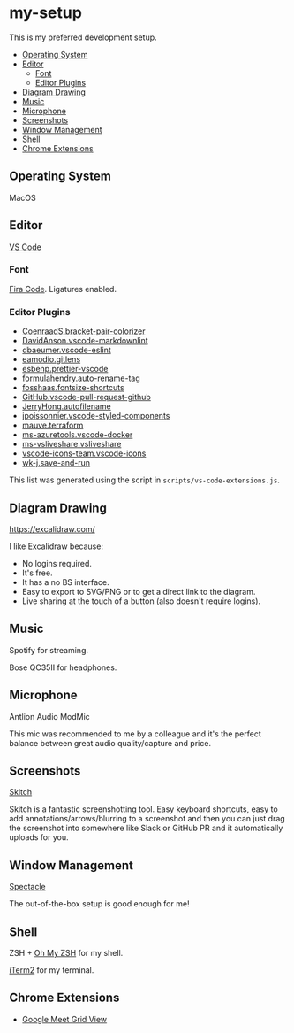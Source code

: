 # my-setup

This is my preferred development setup.

- [Operating System](#operating-system)
- [Editor](#editor)
  - [Font](#font)
  - [Editor Plugins](#editor-plugins)
- [Diagram Drawing](#diagram-drawing)
- [Music](#music)
- [Microphone](#microphone)
- [Screenshots](#screenshots)
- [Window Management](#window-management)
- [Shell](#shell)
- [Chrome Extensions](#chrome-extensions)

## Operating System

MacOS

## Editor

[VS Code](https://code.visualstudio.com/)

### Font

[Fira Code](https://github.com/tonsky/FiraCode). Ligatures enabled.

### Editor Plugins

- [CoenraadS.bracket-pair-colorizer](https://marketplace.visualstudio.com/items?itemName=CoenraadS.bracket-pair-colorizer)
- [DavidAnson.vscode-markdownlint](https://marketplace.visualstudio.com/items?itemName=DavidAnson.vscode-markdownlint)
- [dbaeumer.vscode-eslint](https://marketplace.visualstudio.com/items?itemName=dbaeumer.vscode-eslint)
- [eamodio.gitlens](https://marketplace.visualstudio.com/items?itemName=eamodio.gitlens)
- [esbenp.prettier-vscode](https://marketplace.visualstudio.com/items?itemName=esbenp.prettier-vscode)
- [formulahendry.auto-rename-tag](https://marketplace.visualstudio.com/items?itemName=formulahendry.auto-rename-tag)
- [fosshaas.fontsize-shortcuts](https://marketplace.visualstudio.com/items?itemName=fosshaas.fontsize-shortcuts)
- [GitHub.vscode-pull-request-github](https://marketplace.visualstudio.com/items?itemName=GitHub.vscode-pull-request-github)
- [JerryHong.autofilename](https://marketplace.visualstudio.com/items?itemName=JerryHong.autofilename)
- [jpoissonnier.vscode-styled-components](https://marketplace.visualstudio.com/items?itemName=jpoissonnier.vscode-styled-components)
- [mauve.terraform](https://marketplace.visualstudio.com/items?itemName=mauve.terraform)
- [ms-azuretools.vscode-docker](https://marketplace.visualstudio.com/items?itemName=ms-azuretools.vscode-docker)
- [ms-vsliveshare.vsliveshare](https://marketplace.visualstudio.com/items?itemName=ms-vsliveshare.vsliveshare)
- [vscode-icons-team.vscode-icons](https://marketplace.visualstudio.com/items?itemName=vscode-icons-team.vscode-icons)
- [wk-j.save-and-run](https://marketplace.visualstudio.com/items?itemName=wk-j.save-and-run)

This list was generated using the script in `scripts/vs-code-extensions.js`.

## Diagram Drawing

<https://excalidraw.com/>

I like Excalidraw because:

- No logins required.
- It's free.
- It has a no BS interface.
- Easy to export to SVG/PNG or to get a direct link to the diagram.
- Live sharing at the touch of a button (also doesn't require logins).

## Music

Spotify for streaming.

Bose QC35II for headphones.

## Microphone

Antlion Audio ModMic

This mic was recommended to me by a colleague and it's the perfect balance between great audio quality/capture and price.

## Screenshots

[Skitch](https://evernote.com/products/skitch)

Skitch is a fantastic screenshotting tool. Easy keyboard shortcuts, easy to add annotations/arrows/blurring to a screenshot and then you can just drag the screenshot into somewhere like Slack or GitHub PR and it automatically uploads for you.

## Window Management

[Spectacle](https://www.spectacleapp.com/)

The out-of-the-box setup is good enough for me!

## Shell

ZSH + [Oh My ZSH](https://ohmyz.sh/) for my shell.

[iTerm2](https://www.iterm2.com/) for my terminal.

## Chrome Extensions

- [Google Meet Grid View](https://chrome.google.com/webstore/detail/google-meet-grid-view/bjkegbgpfgpikgkfidhcihhiflbjgfic/related)
